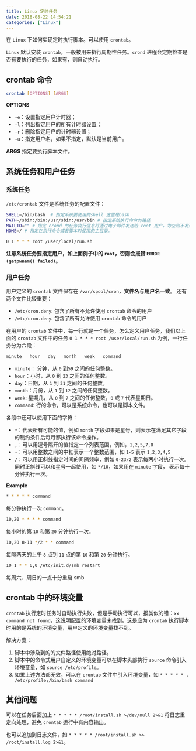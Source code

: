 ```yaml
---
title: Linux 定时任务
date: 2018-08-22 14:54:21
categories: ["Linux"]
---
```


在 `Linux` 下如何实现定时执行脚本。可以使用 `crontab`。

<!--more-->

`Linux` 默认安装 `crontab`，一般被用来执行周期性任务。`crond` 进程会定期检查是否有要执行的任务，如果有，则自动执行。

## crontab 命令

```bash
crontab [OPTIONS] [ARGS]
```

**OPTIONS**

- `-e`：设置指定用户计时器；
- `-l`：列出指定用户的所有计时器设置；
- `-r`：删除指定用户的计时器设置；
- `-u`：指定用户名，如果不指定，默认是当前用户。

**ARGS**
指定要执行脚本文件。

## 系统任务和用户任务

### 系统任务

`/etc/crontab` 文件是系统任务的配置文件：

```bash
SHELL=/bin/bash  # 指定系统要使用的shell 这里是bash
PATH=/sbin:/bin:/usr/sbin:/usr/bin # 指定系统执行命令的路径
MAILTO="" # 指定 crond 的任务执行信息将通过电子邮件发送给 root 用户，为空则不发送
HOME=/ # 指定在执行命令或者脚本时使用的主目录。

0 1 * * * root /user/local/run.sh
```

**注意系统任务要指定用户，如上面例子中的 `root`，否则会报错 `ERROR (getpwnam() failed)`**。

### 用户任务

用户定义的 `crontab` 文件保存在 `/var/spool/cron`，**文件名与用户名一致**。
还有两个文件比较重要：

- `/etc/cron.deny`: 包含了所有不允许使用 `crontab` 命令的用户
- `/etc/cron.deny`: 包含了所有允许使用 `crontab` 命令的用户

在用户的 `crontab` 文件中，每一行就是一个任务，怎么定义用户任务，我们以上面的 `crontab` 文件中的任务 `0 1 * * * root /user/local/run.sh`
为例，一行任务分为六段：

```bash
minute   hour   day   month   week   command
```

- `minute`： 分钟，从 `0` 到`59` 之间的任何整数。
- `hour`：小时，从 `0` 到 `23` 之间的任何整数。
- `day`：日期，从 `1` 到 `31` 之间的任何整数。
- `month`：月份，从 `1` 到 `12` 之间的任何整数。
- `week`: 星期几，从 `0` 到 `7` 之间的任何整数，`0` 或 `7` 代表星期日。
- `command`: 行的命令，可以是系统命令，也可以是脚本文件。

各段中还可以使用下面的字符：

- `*`：代表所有可能的值，例如 `month` 字段如果是星号，则表示在满足其它字段的制约条件后每月都执行该命令操作。
- `,`：可以用逗号隔开的值指定一个列表范围，例如，`1,2,5,7,8`
- `-`：可以用整数之间的中杠表示一个整数范围，如 `1-5` 表示 `1,2,3,4,5`
- `/`：可以用正斜线指定时间的间隔频率，例如 `0-23/2` 表示每两小时执行一次。同时正斜线可以和星号一起使用，如 `*/10`，如果用在 `minute` 字段，
表示每十分钟执行一次。

**Example**

```bash
* * * * * command
```

每分钟执行一次 `command`。

```bash
10,20 * * * * command
```

每小时的第 `10` 和第 `20` 分钟执行一次。

```bash
10,20 8-11 */2 * * command
```

每隔两天的上午 `8` 点到 `11` 点的第 `10` 和第 `20` 分钟执行。

```bash
10 1 * * 6,0 /etc/init.d/smb restart
```

每周六、周日的一点十分重启 smb

## crontab 中的环境变量

`crontab` 执行定时任务时自动执行失败，但是手动执行可以，报类似的错：`xx command not found`，这说明配置的环境变量未找到。这是应为 `crontab`
执行脚本时用的是系统的环境变量，用户定义的环境变量找不到。

解决方案：

1. 脚本中涉及到的的文件路径使用绝对路径。
2. 脚本中的命令式用户自定义的环境变量可以在脚本头部执行 `source` 命令引入环境变量，如 `source /etc/profile`。
3. 如果上述方法都无效，可以在 `crontab` 文件中引入环境变量，如 `* * * * * . /etc/profile;/bin/bash command`

## 其他问题

可以在任务后面加上 `* * * * * /root/install.sh >/dev/null 2>&1` 将日志重定向处理，避免 `crontab` 运行中有内容输出。

也可以追加到日志文件，如 `* * * * * /root/install.sh >> /root/install.log 2>&1`。
